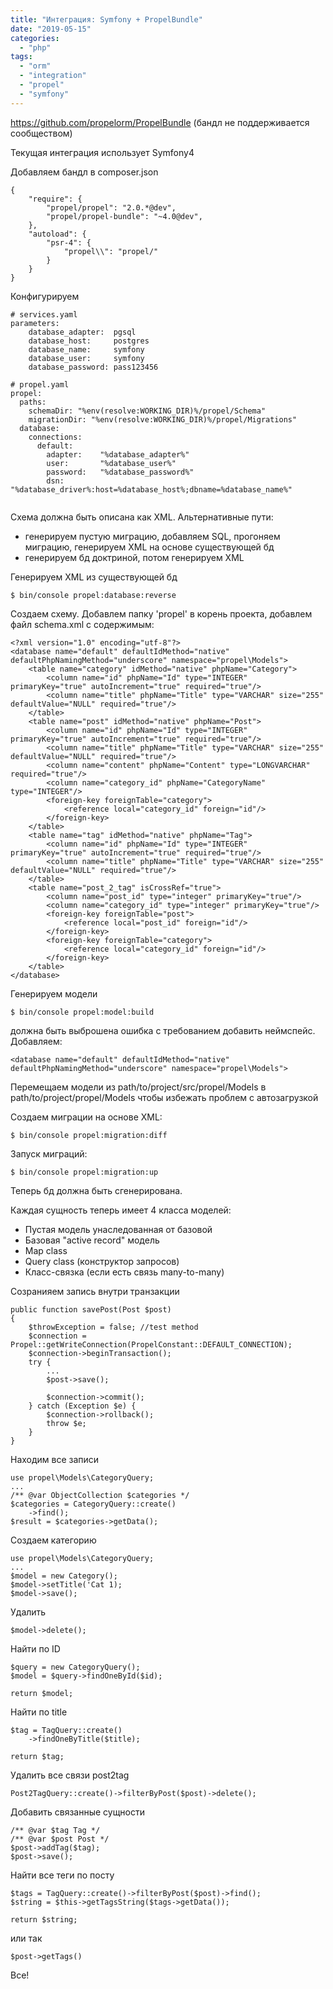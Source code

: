 ```yaml
---
title: "Интеграция: Symfony + PropelBundle"
date: "2019-05-15"
categories:
  - "php"
tags:
  - "orm"
  - "integration"
  - "propel"
  - "symfony"
---
```


https://github.com/propelorm/PropelBundle (бандл не поддерживается сообществом)

Текущая интеграция использует Symfony4

Добавляем бандл в composer.json
```
{
    "require": {
        "propel/propel": "2.0.*@dev",
        "propel/propel-bundle": "~4.0@dev",
    },
    "autoload": {
        "psr-4": {
            "propel\\": "propel/"
        }
    }
}
```

Конфигурируем
```
# services.yaml
parameters:
    database_adapter:  pgsql
    database_host:     postgres
    database_name:     symfony
    database_user:     symfony
    database_password: pass123456
    
# propel.yaml
propel:
  paths:
    schemaDir: "%env(resolve:WORKING_DIR)%/propel/Schema"
    migrationDir: "%env(resolve:WORKING_DIR)%/propel/Migrations"
  database:
    connections:
      default:
        adapter:    "%database_adapter%"
        user:       "%database_user%"
        password:   "%database_password%"
        dsn:        "%database_driver%:host=%database_host%;dbname=%database_name%"
        
```

Схема должна быть описана как XML. Альтернативные пути:
- генерируем пустую миграцию, добавляем SQL, прогоняем миграцию, генерируем XML на основе существующей бд
- генерируем бд доктриной, потом генерируем XML

Генерируем XML из существующей бд
```
$ bin/console propel:database:reverse
```

Создаем схему. Добавлем папку 'propel' в корень проекта, добавлем файл schema.xml с содержимым:
```
<?xml version="1.0" encoding="utf-8"?>
<database name="default" defaultIdMethod="native" defaultPhpNamingMethod="underscore" namespace="propel\Models">
    <table name="category" idMethod="native" phpName="Category">
        <column name="id" phpName="Id" type="INTEGER" primaryKey="true" autoIncrement="true" required="true"/>
        <column name="title" phpName="Title" type="VARCHAR" size="255" defaultValue="NULL" required="true"/>
    </table>
    <table name="post" idMethod="native" phpName="Post">
        <column name="id" phpName="Id" type="INTEGER" primaryKey="true" autoIncrement="true" required="true"/>
        <column name="title" phpName="Title" type="VARCHAR" size="255" defaultValue="NULL" required="true"/>
        <column name="content" phpName="Content" type="LONGVARCHAR" required="true"/>
        <column name="category_id" phpName="CategoryName" type="INTEGER"/>
        <foreign-key foreignTable="category">
            <reference local="category_id" foreign="id"/>
        </foreign-key>
    </table>
    <table name="tag" idMethod="native" phpName="Tag">
        <column name="id" phpName="Id" type="INTEGER" primaryKey="true" autoIncrement="true" required="true"/>
        <column name="title" phpName="Title" type="VARCHAR" size="255" defaultValue="NULL" required="true"/>
    </table>
    <table name="post_2_tag" isCrossRef="true">
        <column name="post_id" type="integer" primaryKey="true"/>
        <column name="category_id" type="integer" primaryKey="true"/>
        <foreign-key foreignTable="post">
            <reference local="post_id" foreign="id"/>
        </foreign-key>
        <foreign-key foreignTable="category">
            <reference local="category_id" foreign="id"/>
        </foreign-key>
    </table>
</database>
```

Генерируем модели
```
$ bin/console propel:model:build
```

должна быть выброшена ошибка с требованием добавить неймспейс. Добавляем:
```
<database name="default" defaultIdMethod="native" defaultPhpNamingMethod="underscore" namespace="propel\Models">
```

Перемещаем модели из path/to/project/src/propel/Models в path/to/project/propel/Models чтобы избежать проблем с автозагрузкой 

Создаем миграции на основе XML:
```
$ bin/console propel:migration:diff
```

Запуск миграций:
```
$ bin/console propel:migration:up
```

Теперь бд должна быть сгенерирована.

Каждая сущность теперь имеет 4 класса моделей:
- Пустая модель унаследованная от базовой
- Базовая "active record" модель
- Map class
- Query class (конструктор запросов)
- Класс-связка (если есть связь many-to-many)

Созранияем запись внутри транзакции
```
public function savePost(Post $post)
{
    $throwException = false; //test method
    $connection = Propel::getWriteConnection(PropelConstant::DEFAULT_CONNECTION);
    $connection->beginTransaction();
    try {
        ...
        $post->save();

        $connection->commit();
    } catch (Exception $e) {
        $connection->rollback();
        throw $e;
    }
}
```

Находим все записи
```
use propel\Models\CategoryQuery;
...
/** @var ObjectCollection $categories */
$categories = CategoryQuery::create()
    ->find();
$result = $categories->getData();
```

Создаем категорию
```
use propel\Models\CategoryQuery;
...
$model = new Category();
$model->setTitle('Cat 1);
$model->save();
```

Удалить
```
$model->delete();
```

Найти по ID
```
$query = new CategoryQuery();
$model = $query->findOneById($id);

return $model;
```

Найти по title
```
$tag = TagQuery::create()
    ->findOneByTitle($title);

return $tag;
```

Удалить все связи post2tag
```
Post2TagQuery::create()->filterByPost($post)->delete();
```

Добавить связанные сущности
```
/** @var $tag Tag */
/** @var $post Post */
$post->addTag($tag);
$post->save();
```

Найти все теги по посту
```
$tags = TagQuery::create()->filterByPost($post)->find();
$string = $this->getTagsString($tags->getData());

return $string;
```

или так
```
$post->getTags()
```

Все!

